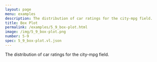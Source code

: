 ```yaml
---
layout: page
menu: examples
description: The distribution of car ratings for the city-mpg field.
title: Box Plot
permalink: /examples/5_9_box-plot.html
image: /img/5_9_box-plot.png
number: 5-9
spec: 5_9_box-plot.vl.json
---
```

The distribution of car ratings for the city-mpg field.
